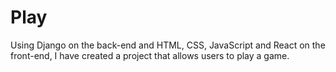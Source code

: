 # Play 
Using Django on the back-end and HTML, CSS, JavaScript and React on the front-end, I have created a project that allows users to play a game. 

